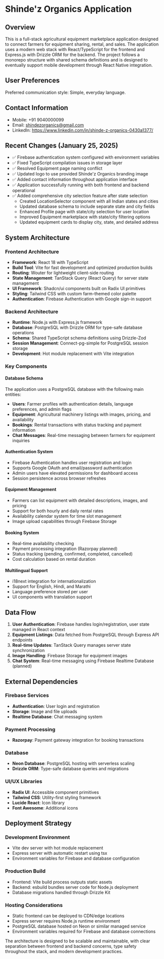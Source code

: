 # Shinde'z Organics Application

## Overview

This is a full-stack agricultural equipment marketplace application designed to connect farmers for equipment sharing, rental, and sales. The application uses a modern web stack with React/TypeScript for the frontend and Express.js with Drizzle ORM for the backend. The project follows a monorepo structure with shared schema definitions and is designed to eventually support mobile development through React Native integration.

## User Preferences

Preferred communication style: Simple, everyday language.

## Contact Information
- Mobile: +91 9040000099
- Email: shindezorganics@gmail.com  
- LinkedIn: https://www.linkedin.com/in/shinde-z-organics-0430a1377/

## Recent Changes (January 25, 2025)
- ✅ Firebase authentication system configured with environment variables
- ✅ Fixed TypeScript compilation issues in storage layer
- ✅ Resolved Equipment page naming conflict 
- ✅ Updated logo to use provided Shinde'z Organics branding image
- ✅ Added contact information throughout application interface
- ✅ Application successfully running with both frontend and backend operational
- ✅ Added comprehensive city selection feature after state selection
  - Created LocationSelector component with all Indian states and cities
  - Updated database schema to include separate state and city fields
  - Enhanced Profile page with state/city selection for user location
  - Improved Equipment marketplace with state/city filtering options
  - Updated equipment cards to display city, state, and detailed address

## System Architecture

### Frontend Architecture
- **Framework**: React 18 with TypeScript
- **Build Tool**: Vite for fast development and optimized production builds
- **Routing**: Wouter for lightweight client-side routing
- **State Management**: TanStack Query (React Query) for server state management
- **UI Framework**: Shadcn/ui components built on Radix UI primitives
- **Styling**: Tailwind CSS with custom farm-themed color palette
- **Authentication**: Firebase Authentication with Google sign-in support

### Backend Architecture
- **Runtime**: Node.js with Express.js framework
- **Database**: PostgreSQL with Drizzle ORM for type-safe database operations
- **Schema**: Shared TypeScript schema definitions using Drizzle-Zod
- **Session Management**: Connect-pg-simple for PostgreSQL session storage
- **Development**: Hot module replacement with Vite integration

### Key Components

#### Database Schema
The application uses a PostgreSQL database with the following main entities:
- **Users**: Farmer profiles with authentication details, language preferences, and admin flags
- **Equipment**: Agricultural machinery listings with images, pricing, and availability
- **Bookings**: Rental transactions with status tracking and payment information
- **Chat Messages**: Real-time messaging between farmers for equipment inquiries

#### Authentication System
- Firebase Authentication handles user registration and login
- Supports Google OAuth and email/password authentication
- Admin users have elevated permissions for dashboard access
- Session persistence across browser refreshes

#### Equipment Management
- Farmers can list equipment with detailed descriptions, images, and pricing
- Support for both hourly and daily rental rates
- Availability calendar system for time slot management
- Image upload capabilities through Firebase Storage

#### Booking System
- Real-time availability checking
- Payment processing integration (Razorpay planned)
- Status tracking (pending, confirmed, completed, cancelled)
- Cost calculation based on rental duration

#### Multilingual Support
- i18next integration for internationalization
- Support for English, Hindi, and Marathi
- Language preference stored per user
- UI components with translation support

## Data Flow

1. **User Authentication**: Firebase handles login/registration, user state managed in React context
2. **Equipment Listings**: Data fetched from PostgreSQL through Express API endpoints
3. **Real-time Updates**: TanStack Query manages server state synchronization
4. **Image Handling**: Firebase Storage for equipment images
5. **Chat System**: Real-time messaging using Firebase Realtime Database (planned)

## External Dependencies

### Firebase Services
- **Authentication**: User login and registration
- **Storage**: Image and file uploads
- **Realtime Database**: Chat messaging system

### Payment Processing
- **Razorpay**: Payment gateway integration for booking transactions

### Database
- **Neon Database**: PostgreSQL hosting with serverless scaling
- **Drizzle ORM**: Type-safe database queries and migrations

### UI/UX Libraries
- **Radix UI**: Accessible component primitives
- **Tailwind CSS**: Utility-first styling framework
- **Lucide React**: Icon library
- **Font Awesome**: Additional icons

## Deployment Strategy

### Development Environment
- Vite dev server with hot module replacement
- Express server with automatic restart using tsx
- Environment variables for Firebase and database configuration

### Production Build
- Frontend: Vite build process outputs static assets
- Backend: esbuild bundles server code for Node.js deployment
- Database migrations handled through Drizzle Kit

### Hosting Considerations
- Static frontend can be deployed to CDN/edge locations
- Express server requires Node.js runtime environment
- PostgreSQL database hosted on Neon or similar managed service
- Environment variables required for Firebase and database connections

The architecture is designed to be scalable and maintainable, with clear separation between frontend and backend concerns, type safety throughout the stack, and modern development practices.
